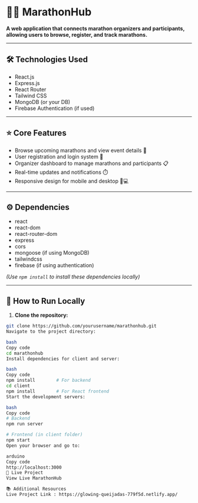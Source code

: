 # 🏃‍♂️ MarathonHub

**A web application that connects marathon organizers and participants, allowing users to browse, register, and track marathons.**

---

## 🛠️ Technologies Used
- React.js
- Express.js
- React Router
- Tailwind CSS
- MongoDB (or your DB)
- Firebase Authentication (if used)

---

## ⭐ Core Features
- Browse upcoming marathons and view event details 🏅  
- User registration and login system 🔑  
- Organizer dashboard to manage marathons and participants 📋  
- Real-time updates and notifications ⏱️  
- Responsive design for mobile and desktop 📱💻

---

## ⚙️ Dependencies
- react  
- react-dom  
- react-router-dom  
- express  
- cors  
- mongoose (if using MongoDB)  
- tailwindcss  
- firebase (if using authentication)  

*(Use `npm install` to install these dependencies locally)*

---

## 🚀 How to Run Locally
1. **Clone the repository:**
```bash
git clone https://github.com/yourusername/marathonhub.git
Navigate to the project directory:

bash
Copy code
cd marathonhub
Install dependencies for client and server:

bash
Copy code
npm install        # For backend
cd client
npm install        # For React frontend
Start the development servers:

bash
Copy code
# Backend
npm run server

# Frontend (in client folder)
npm start
Open your browser and go to:

arduino
Copy code
http://localhost:3000
🔗 Live Project
View Live MarathonHub

📚 Additional Resources
Live Project Link : https://glowing-queijadas-779f5d.netlify.app/

